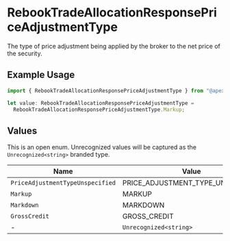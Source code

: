 # RebookTradeAllocationResponsePriceAdjustmentType

The type of price adjustment being applied by the broker to the net price of the security.

## Example Usage

```typescript
import { RebookTradeAllocationResponsePriceAdjustmentType } from "@apexfintechsolutions/ascend-sdk/models/components";

let value: RebookTradeAllocationResponsePriceAdjustmentType =
  RebookTradeAllocationResponsePriceAdjustmentType.Markup;
```

## Values

This is an open enum. Unrecognized values will be captured as the `Unrecognized<string>` branded type.

| Name                              | Value                             |
| --------------------------------- | --------------------------------- |
| `PriceAdjustmentTypeUnspecified`  | PRICE_ADJUSTMENT_TYPE_UNSPECIFIED |
| `Markup`                          | MARKUP                            |
| `Markdown`                        | MARKDOWN                          |
| `GrossCredit`                     | GROSS_CREDIT                      |
| -                                 | `Unrecognized<string>`            |